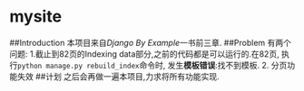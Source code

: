 # mysite
##Introduction
本项目来自*Django By Example*一书前三章.
##Problem
有两个问题:
1.截止到82页的Indexing data部分,之前的代码都是可以运行的.在82页, 执行`python manage.py rebuild_index`命令时, 发生**模板错误**:找不到模板.
2. 分页功能失效
##计划
之后会再做一遍本项目,力求将所有功能实现.
